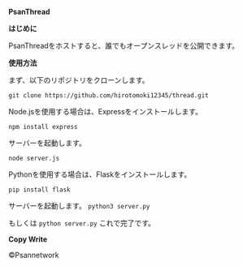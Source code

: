 **PsanThread**

**はじめに**

PsanThreadをホストすると、誰でもオープンスレッドを公開できます。

**使用方法**

まず、以下のリポジトリをクローンします。

```git clone https://github.com/hirotomoki12345/thread.git```

Node.jsを使用する場合は、Expressをインストールします。

```npm install express```

サーバーを起動します。

```node server.js```

Pythonを使用する場合は、Flaskをインストールします。

```pip install flask```

サーバーを起動します。
```python3 server.py```

もしくは
```python server.py```
これで完了です。

**Copy Write**

©Psannetwork

